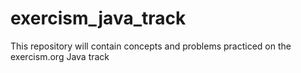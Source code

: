 # exercism_java_track
This repository will contain concepts and problems practiced on the exercism.org Java track
